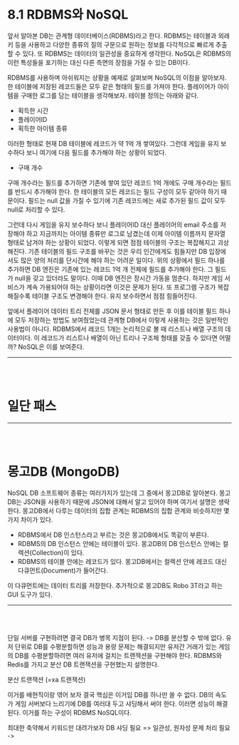 
# 8.1 RDBMS와 NoSQL
앞서 알아본 DB는 관계형 데이터베이스(RDBMS)라고 한다. RDBMS는 테이블과 외래 키 등을 사용하고 다양한 종류의 질의 구문으로 원하는 정보를 다각적으로
빠르게 추출할 수 있다. 또 RDBMS는 데이터의 일관성을 중요하게 생각한다. NoSQL은 RDBMS의 이런 특성들을 포기하는 대신 다른 측면의 장점을 가질 수 있는
DB이다. <br/>

RDBMS를 사용하며 아쉬워지는 상황을 예제로 살펴보며 NoSQL의 이점을 알아보자. <br/>
한 테이블에 저장된 레코드들은 모두 같은 형태의 필드를 가져야 한다. 플레이어가 아이템을 구매한 로그를 담는 테이블을 생각해보자.
테이블 정의는 아래와 같다.
* 획득한 시간
* 플레이어ID
* 획득한 아이템 종류

이러한 형태로 현재 DB 테이블에 레코드가 약 1억 개 쌓여있다. 그런데 게임을 유지 보수하다 보니 여기에 다음 필드를 추가해야 하는 상황이 되었다.
* 구매 개수

구매 개수라는 필드를 추가하면 기존에 쌓여 있던 레코드 1억 개에도 구매 개수라는 필드를 반드시 추가해야 한다. 한 테이블의 모든 레코드는 필드 구성이
모두 같아야 하기 때문이다. 필드는 null 값을 가질 수 있기에 기존 레코드에는 새로 추가된 필드 값이 모두 null로 처리할 수 있다. <br/>

그런데 다시 게임을 유지 보수하다 보니 플레이어ID 대신 플레이어의 email 주소를 저장해야 하고 지금까지는 아이템 종류만 로그로 남겼는데 이제 아이템
이름까지 문자열 형태로 남겨야 하는 상황이 되었다. 이렇게 되면 점점 테이블의 구조는 복잡해지고 괴상해진다. 기존 테이블의 필드 구조를 바꾸는 것은 
우리 인간에게도 힘들지만 DB 입장에서도 많은 양의 처리를 단시간에 해야 하는 어려운 일이다. 위의 상황에서 필드 하나를 추가하면 DB 엔진은 기존에 있는
레코드 1억 개 전체에 필드를 추가해야 한다. 그 필드가 null을 갖고 있더라도 말이다. 이때 DB 엔진은 장시간 가동을 멈춘다. 하지만 게임 서비스가 계속
가용되어야 하는 상황이라면 이것은 문제가 된다. 또 프로그램 구조가 복잡해질수록 테이블 구조도 변경해야 한다. 유지 보수하면서 점점 힘들어진다. <br/>

앞에서 플레이어 데이터 트리 전체를 JSON 문서 형태로 만든 후 이를 테이블 필드 하나에 모두 저장하는 방법도 보여줬었는데 관계형 DB에서 이렇게 사용하는 것은
일반적인 사용법이 아니다. RDBMS에서 레코드 1개는 논리적으로 볼 때 리스트나 배열 구조의 데이터이다. 이 레코드가 리스트나 배열이 아닌 트리나 구조체 형태를 갖출
수 있다면 어떨까? NoSQL은 이를 보여준다.

<hr/><br/><br/>

# 일단 패스

<hr/><br/><br/>

# 몽고DB (MongoDB)
NoSQL DB 소프트웨어 종류는 여러가지가 있는데 그 중에서 몽고DB로 알아본다. 몽고DB는 JSON을 사용하기 때문에 JSON에 대해서 알고 있어야 하며 여기서 설명은
생략한다. 몽고DB에서 다루는 데이터의 집합 관계는 RDBMS의 집합 관계와 비슷하지만 몇 가지 차이가 있다.
* RDBMS에서 DB 인스턴스라고 부르는 것은 몽고DB에서도 똑같이 부른다.
* RDBMS의 DB 인스턴스 안에는 테이블이 있다. 몽고DB의 DB 인스턴스 안에는 컬렉션(Collection)이 있다.
* RDBMS의 테이블 안에는 레코드가 있다. 몽고DB에서는 컬렉션 안에 레코드 대신 다큐먼트(Document)가 들어간다.

이 다큐먼트에는 데이터 트리를 저장한다. 추가적으로 몽고DB도 Robo 3T라고 하는 GUI 도구가 있다.

<hr/><br/><br/>

단일 서버를 구현하려면 결국 DB가 병목 지점이 된다. -> DB를 분산할 수 밖에 없다. 
유저 단위로 DB를 수평분할하면 성능과 용량 문제는 해결되지만
유저간 거래가 있는 게임의 DB를 수평분할하려면 여러 유저에 걸치는 트랜잭션을 구현해야 한다.
RDBMS와 Redis를 가지고 분산 DB 트랜잭션을 구현했는지 설명한다.

분산 트랜잭션 (=xa 트랜잭션)



이거를 배현직이랑 엮어 보자
결국 핵심은 이거임 DB를 하나만 쓸 수 없다. DB의 속도가 게임 서버보다 느리기에
DB를 여러대 두고 샤딩해서 써야 한다. 이러면 성능이 해결된다. 
이거를 하는 구성이 RDBMS NoSQL이다.

최대한 축약해서 키워드만 대려가보자
DB 샤딩 필요 => 일관성, 원자성 문제 처리 필요 -> 




